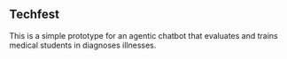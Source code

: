 ## Techfest

This is a simple prototype for an agentic chatbot that evaluates and trains medical students in diagnoses illnesses.
